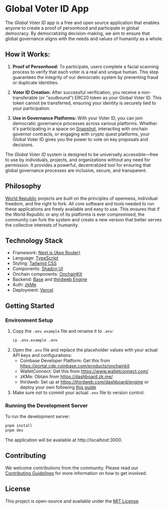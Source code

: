 # Global Voter ID App

The _Global Voter ID_ app is a free and open source application that enables anyone to create a proof of personhood and participate in global democracy. By democratizing decision-making, we aim to ensure that global governance aligns with the needs and values of humanity as a whole.

## How it Works:

1. **Proof of Personhood:** To participate, users complete a facial scanning process to verify that each voter is a real and unique human. This step guarantees the integrity of our democratic system by preventing fraud or duplicate identities.

2. **Voter ID Creation:** After successful verification, you receive a non-transferable (or "soulbound") ERC20 token as your Global Voter ID. This token cannot be transferred, ensuring your identity is securely tied to your participation.

3. **Use in Governance Platforms:** With your Voter ID, you can join democratic governance processes across various platforms. Whether it's participating in a space on [Snapshot](https://snapshot.org/#/), interacting with onchain governor contracts, or engaging with crypto quest platforms, your Global Voter ID gives you the power to vote on key proposals and decisions.

The _Global Voter ID_ system is designed to be universally accessible—free to use by individuals, projects, and organizations without any need for permission. It provides a powerful, decentralized tool for ensuring that global governance processes are inclusive, secure, and transparent.

## Philosophy

[World Republic](https://www.worldrepublic.org/) projects are built on the principles of openness, individual freedom, and the right to fork. All core software and tools needed to run these applications are freely available and easy to use. This ensures that if the World Republic or any of its platforms is ever compromised, the community can fork the system and create a new version that better serves the collective interests of humanity.

## Technology Stack

- Framework: [Next.js (App Router)](https://nextjs.org)
- Language: [TypeScript](https://typescriptlang.org)
- Styling: [Tailwind CSS](https://tailwindcss.com)
- Components: [Shadcn UI](https://ui.shadcn.com)
- Onchain components: [OnchainKit](https://onchainkit.xyz/)
- Backend: [Base](https://base.org) and [thirdweb Engine](https://thirdweb.com/engine)
- Auth: [zkMe](https://zk.me)
- Deployment: [Vercel](https://vercel.com)

## Getting Started

### Environment Setup

1. Copy the `.env.example` file and rename it to `.env`:
   ```bash
   cp .env.example .env
   ```
2. Open the `.env` file and replace the placeholder values with your actual API keys and configurations:
   - Coinbase Developer Platform: Get this from https://portal.cdp.coinbase.com/products/onchainkit
   - WalletConnect: Get this from https://www.walletconnect.com/
   - zKMe: Obtain from https://dashboard.zk.me/
   - thirdweb: Set up at https://thirdweb.com/dashboard/engine or deploy your own following [this guide](https://support.thirdweb.com/engine/eRgkLPBdL1WJJLzAbuWrPZ/how-to-deploy-your-self-hosted-thirdweb-engine-on-the-railway/d97FnFt8e926FqniTaYxfD)
3. Make sure not to commit your actual `.env` file to version control.

### Running the Development Server

To run the development server:

```bash
pnpm install
pnpm dev
```

The application will be available at http://localhost:3000.

## Contributing

We welcome contributions from the community. Please read our [Contributing Guidelines](CONTRIBUTING.md) for more information on how to get involved.

## License

This project is open-source and available under the [MIT License](LICENSE).
